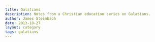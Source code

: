 ```yaml
---
title: Galatians
description: Notes from a Christian education series on Galatians.
author: James Steinbach
date: 2013-10-27
layout: category
tags: galatians
---
```

